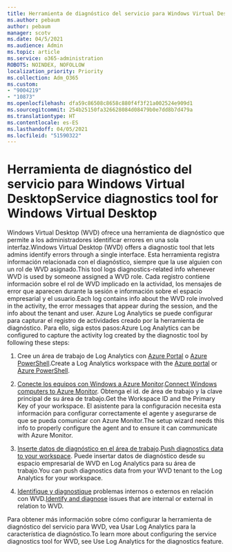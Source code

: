 ```yaml
---
title: Herramienta de diagnóstico del servicio para Windows Virtual Desktop
ms.author: pebaum
author: pebaum
manager: scotv
ms.date: 04/5/2021
ms.audience: Admin
ms.topic: article
ms.service: o365-administration
ROBOTS: NOINDEX, NOFOLLOW
localization_priority: Priority
ms.collection: Adm_O365
ms.custom:
- "9004219"
- "10873"
ms.openlocfilehash: dfa59c86508c8658c880f4f3f21a002524e909d1
ms.sourcegitcommit: 254b25150fa326628084d08479b0e7dd8b7d479a
ms.translationtype: HT
ms.contentlocale: es-ES
ms.lasthandoff: 04/05/2021
ms.locfileid: "51590322"
---
```

# <a name="service-diagnostics-tool-for-windows-virtual-desktop"></a><span data-ttu-id="0a966-102">Herramienta de diagnóstico del servicio para Windows Virtual Desktop</span><span class="sxs-lookup"><span data-stu-id="0a966-102">Service diagnostics tool for Windows Virtual Desktop</span></span>

<span data-ttu-id="0a966-103">Windows Virtual Desktop (WVD) ofrece una herramienta de diagnóstico que permite a los administradores identificar errores en una sola interfaz.</span><span class="sxs-lookup"><span data-stu-id="0a966-103">Windows Virtual Desktop (WVD) offers a diagnostic tool that lets admins identify errors through a single interface.</span></span> <span data-ttu-id="0a966-104">Esta herramienta registra información relacionada con el diagnóstico, siempre que la use alguien con un rol de WVD asignado.</span><span class="sxs-lookup"><span data-stu-id="0a966-104">This tool logs diagnostics-related info whenever WVD is used by someone assigned a WVD role.</span></span> <span data-ttu-id="0a966-105">Cada registro contiene información sobre el rol de WVD implicado en la actividad, los mensajes de error que aparecen durante la sesión e información sobre el espacio empresarial y el usuario.</span><span class="sxs-lookup"><span data-stu-id="0a966-105">Each log contains info about the WVD role involved in the activity, the error messages that appear during the session, and the info about the tenant and user.</span></span> <span data-ttu-id="0a966-106">Azure Log Analytics se puede configurar para capturar el registro de actividades creado por la herramienta de diagnóstico. Para ello, siga estos pasos:</span><span class="sxs-lookup"><span data-stu-id="0a966-106">Azure Log Analytics can be configured to capture the activity log created by the diagnostic tool by following these steps:</span></span>

1. <span data-ttu-id="0a966-107">Cree un área de trabajo de Log Analytics con [Azure Portal](https://go.microsoft.com/fwlink/?linkid=2129500) o [Azure PowerShell](https://go.microsoft.com/fwlink/?linkid=2129501).</span><span class="sxs-lookup"><span data-stu-id="0a966-107">Create a Log Analytics workspace with the [Azure portal](https://go.microsoft.com/fwlink/?linkid=2129500) or [Azure PowerShell](https://go.microsoft.com/fwlink/?linkid=2129501).</span></span>

1. <span data-ttu-id="0a966-108">[Conecte los equipos con Windows a Azure Monitor](https://go.microsoft.com/fwlink/?linkid=2129913).</span><span class="sxs-lookup"><span data-stu-id="0a966-108">[Connect Windows computers to Azure Monitor](https://go.microsoft.com/fwlink/?linkid=2129913).</span></span> <span data-ttu-id="0a966-109">Obtenga el id. de área de trabajo y la clave principal de su área de trabajo.</span><span class="sxs-lookup"><span data-stu-id="0a966-109">Get the Workspace ID and the Primary Key of your workspace.</span></span> <span data-ttu-id="0a966-110">El asistente para la configuración necesita esta información para configurar correctamente el agente y asegurarse de que se pueda comunicar con Azure Monitor.</span><span class="sxs-lookup"><span data-stu-id="0a966-110">The setup wizard needs this info to properly configure the agent and to ensure it can communicate with Azure Monitor.</span></span>

1. <span data-ttu-id="0a966-111">[Inserte datos de diagnóstico en el área de trabajo](https://go.microsoft.com/fwlink/?linkid=2128284).</span><span class="sxs-lookup"><span data-stu-id="0a966-111">[Push diagnostics data to your workspace](https://go.microsoft.com/fwlink/?linkid=2128284).</span></span> <span data-ttu-id="0a966-112">Puede insertar datos de diagnóstico desde su espacio empresarial de WVD en Log Analytics para su área de trabajo.</span><span class="sxs-lookup"><span data-stu-id="0a966-112">You can push diagnostics data from your WVD tenant to the Log Analytics for your workspace.</span></span>

1. <span data-ttu-id="0a966-113">[Identifique y diagnostique](https://docs.microsoft.com/azure/virtual-desktop/diagnostics-role-service#diagnose-issues-with-powershell) problemas internos o externos en relación con WVD.</span><span class="sxs-lookup"><span data-stu-id="0a966-113">[Identify and diagnose](https://docs.microsoft.com/azure/virtual-desktop/diagnostics-role-service#diagnose-issues-with-powershell) issues that are internal or external in relation to WVD.</span></span>

<span data-ttu-id="0a966-114">Para obtener más información sobre cómo configurar la herramienta de diagnóstico del servicio para WVD, vea Usar Log Analytics para la característica de diagnóstico.</span><span class="sxs-lookup"><span data-stu-id="0a966-114">To learn more about configuring the service diagnostics tool for WVD, see Use Log Analytics for the diagnostics feature.</span></span>